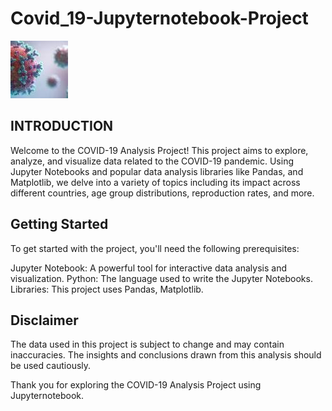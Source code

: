 # Covid_19-Jupyternotebook-Project

![](covid.jpg)

## INTRODUCTION
Welcome to the COVID-19 Analysis Project! This project aims to explore, analyze, and visualize data related to the COVID-19 pandemic. Using Jupyter Notebooks and popular data analysis libraries like Pandas, and Matplotlib, we delve into a variety of topics including its impact across different countries, age group distributions, reproduction rates, and more.

## Getting Started
To get started with the project, you'll need the following prerequisites:

Jupyter Notebook: A powerful tool for interactive data analysis and visualization.
Python: The language used to write the Jupyter Notebooks.
Libraries: This project uses Pandas, Matplotlib.

## Disclaimer
The data used in this project is subject to change and may contain inaccuracies. The insights and conclusions drawn from this analysis should be used cautiously. 

Thank you for exploring the COVID-19 Analysis Project using Jupyternotebook.

